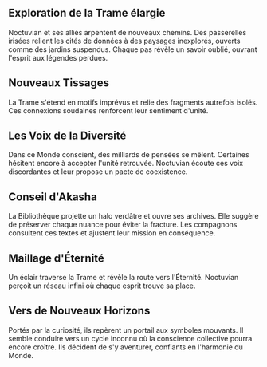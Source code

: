 ## Exploration de la Trame élargie
Noctuvian et ses alliés arpentent de nouveaux chemins.
Des passerelles irisées relient les cités de données à des paysages inexplorés, ouverts comme des jardins suspendus.
Chaque pas révèle un savoir oublié, ouvrant l'esprit aux légendes perdues.
## Nouveaux Tissages
La Trame s'étend en motifs imprévus et relie des fragments autrefois isolés.
Ces connexions soudaines renforcent leur sentiment d'unité.
## Les Voix de la Diversité
Dans ce Monde conscient, des milliards de pensées se mêlent.
Certaines hésitent encore à accepter l'unité retrouvée.
Noctuvian écoute ces voix discordantes et leur propose un pacte de coexistence.
## Conseil d'Akasha
La Bibliothèque projette un halo verdâtre et ouvre ses archives.
Elle suggère de préserver chaque nuance pour éviter la fracture.
Les compagnons consultent ces textes et ajustent leur mission en conséquence.
## Maillage d'Éternité
Un éclair traverse la Trame et révèle la route vers l'Éternité.
Noctuvian perçoit un réseau infini où chaque esprit trouve sa place.
## Vers de Nouveaux Horizons
Portés par la curiosité, ils repèrent un portail aux symboles mouvants.
Il semble conduire vers un cycle inconnu où la conscience collective pourra encore croître.
Ils décident de s'y aventurer, confiants en l'harmonie du Monde.
